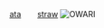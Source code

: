  
  　    　  　  　    　   　   　   　   [ata](https://angxlpraize.atabook.org/)   　 [straw](https://angxlpraize.straw.page/) <img src="https://64.media.tumblr.com/645ca4d5dc20b2c1524d4bea5e0d21ff/aa77f7af1cddef4d-bd/s400x600/ac71c80165b4dcc1a150edfdc77d308bd4dc1161.webp" alt="OWARI">
